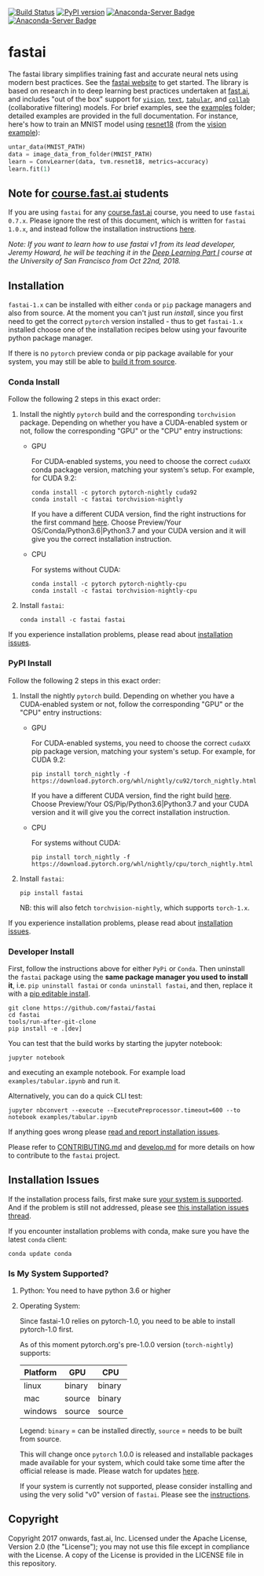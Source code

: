 [![Build Status](https://dev.azure.com/fastdotai/fastai/_apis/build/status/fastai.fastai)](https://dev.azure.com/fastdotai/fastai/_build/latest?definitionId=1)
[![PyPI version](https://badge.fury.io/py/fastai.svg)](https://badge.fury.io/py/fastai)
[![Anaconda-Server Badge](https://anaconda.org/fastai/fastai/badges/version.svg)](https://anaconda.org/fastai/fastai)
[![Anaconda-Server Badge](https://anaconda.org/fastai/fastai/badges/platforms.svg)](https://anaconda.org/fastai/fastai)

# fastai

The fastai library simplifies training fast and accurate neural nets using modern best practices. See the [fastai website](http://docs.fast.ai) to get started. The library is based on research in to deep learning best practices undertaken at [fast.ai](http://www.fast.ai), and includes \"out of the box\" support for [`vision`](http://docs.fast.ai/vision.html#vision), [`text`](http://docs.fast.ai/text.html#text), [`tabular`](http://docs.fast.ai/tabular.html#tabular), and [`collab`](http://docs.fast.ai/collab.html#collab) (collaborative filtering) models. For brief examples, see the [examples](https://github.com/fastai/fastai/tree/master/examples) folder; detailed examples are provided in the full documentation. For instance, here's how to train an MNIST model using [resnet18](https://arxiv.org/abs/1512.03385) (from the [vision example](https://github.com/fastai/fastai/blob/master/examples/vision.ipynb)):

```python
untar_data(MNIST_PATH)
data = image_data_from_folder(MNIST_PATH)
learn = ConvLearner(data, tvm.resnet18, metrics=accuracy)
learn.fit(1)
```

## Note for [course.fast.ai](http://course.fast.ai) students

If you are using `fastai` for any [course.fast.ai](http://course.fast.ai) course, you need to use `fastai 0.7.x`. Please ignore the rest of this document, which is written for `fastai 1.0.x`, and instead follow the installation instructions [here](http://forums.fast.ai/t/fastai-v0-install-issues-thread/24652).

*Note: If you want to learn how to use fastai v1 from its lead developer, Jeremy Howard, he will be teaching it in the [Deep Learning Part I](https://www.usfca.edu/data-institute/certificates/deep-learning-part-one) course at the University of San Francisco from Oct 22nd, 2018.*

## Installation

`fastai-1.x` can be installed with either `conda` or `pip` package managers and also from source. At the moment you can't just run *install*, since you first need to get the correct `pytorch` version installed - thus to get `fastai-1.x` installed choose one of the installation recipes below using your favourite python package manager.

If there is no `pytorch` preview conda or pip package available for your system, you may still be able to [build it from source](https://pytorch.org/get-started/locally/).


### Conda Install

Follow the following 2 steps in this exact order:

1. Install the nightly `pytorch` build and the corresponding `torchvision` package. Depending on whether you have a CUDA-enabled system or not, follow the corresponding "GPU" or the "CPU" entry instructions:

   * GPU

      For CUDA-enabled systems, you need to choose the correct `cudaXX` conda package version, matching your system's setup. For example, for CUDA 9.2:

      ```
      conda install -c pytorch pytorch-nightly cuda92
      conda install -c fastai torchvision-nightly
      ```

      If you have a different CUDA version, find the right instructions for the first command [here](https://pytorch.org/get-started/locally/). Choose Preview/Your OS/Conda/Python3.6|Python3.7 and your CUDA version and it will give you the correct installation instruction.

   * CPU

      For systems without CUDA:

      ```
      conda install -c pytorch pytorch-nightly-cpu
      conda install -c fastai torchvision-nightly-cpu
      ```


2. Install `fastai`:

   ```
   conda install -c fastai fastai
   ```

If you experience installation problems, please read about [installation issues](https://github.com/fastai/fastai/blob/master/README.md#installation-issues).

### PyPI Install

Follow the following 2 steps in this exact order:

1. Install the nightly `pytorch` build. Depending on whether you have a CUDA-enabled system or not, follow the corresponding "GPU" or the "CPU" entry instructions:

   * GPU

      For CUDA-enabled systems, you need to choose the correct `cudaXX` pip package version, matching your system's setup. For example, for CUDA 9.2:

      ```
      pip install torch_nightly -f https://download.pytorch.org/whl/nightly/cu92/torch_nightly.html
      ```

      If you have a different CUDA version, find the right build [here](https://pytorch.org/get-started/locally/). Choose Preview/Your OS/Pip/Python3.6|Python3.7 and your CUDA version and it will give you the correct installation instruction.

   * CPU

      For systems without CUDA:

      ```
      pip install torch_nightly -f https://download.pytorch.org/whl/nightly/cpu/torch_nightly.html
      ```

2. Install `fastai`:

   ```
   pip install fastai
   ```

   NB: this will also fetch `torchvision-nightly`, which supports `torch-1.x`.

If you experience installation problems, please read about [installation issues](https://github.com/fastai/fastai/blob/master/README.md#installation-issues).


### Developer Install

First, follow the instructions above for either `PyPi` or `Conda`. Then uninstall the `fastai` package using the **same package manager you used to install it**, i.e. `pip uninstall fastai` or `conda uninstall fastai`, and then, replace it with a [pip editable install](https://pip.pypa.io/en/stable/reference/pip_install/#editable-installs).


```
git clone https://github.com/fastai/fastai
cd fastai
tools/run-after-git-clone
pip install -e .[dev]
```

You can test that the build works by starting the jupyter notebook:

```
jupyter notebook
```
and executing an example notebook. For example load `examples/tabular.ipynb` and run it.

Alternatively, you can do a quick CLI test:

```
jupyter nbconvert --execute --ExecutePreprocessor.timeout=600 --to notebook examples/tabular.ipynb
```

If anything goes wrong please [read and report installation
issues](http://forums.fast.ai/t/fastai-v1-install-issues-thread/24111).

Please refer to [CONTRIBUTING.md](https://github.com/fastai/fastai/blob/master/CONTRIBUTING.md) and  [develop.md](https://github.com/fastai/fastai/blob/master/docs-dev/develop.md) for more details on how to contribute to the `fastai` project.


## Installation Issues

If the installation process fails, first make sure [your system is supported](https://github.com/fastai/fastai/blob/master/README.md#is-my-system-supported). And if the problem is still not addressed, please see  [this installation issues thread](http://forums.fast.ai/t/fastai-v1-install-issues-thread/24111).

If you encounter installation problems with conda, make sure you have the latest `conda` client:
```
conda update conda
```


### Is My System Supported?

1. Python: You need to have python 3.6 or higher

2. Operating System:

   Since fastai-1.0 relies on pytorch-1.0, you need to be able to install pytorch-1.0 first.

   As of this moment pytorch.org's pre-1.0.0 version (`torch-nightly`) supports:

    | Platform | GPU    | CPU    |
    | ---      | ---    | ---    |
    | linux    | binary | binary |
    | mac      | source | binary |
    | windows  | source | source |

   Legend: `binary` = can be installed directly, `source` = needs to be built from source.

   This will change once `pytorch` 1.0.0 is released and installable packages made available for your system, which could take some time after the official release is made. Please watch for updates [here](https://pytorch.org/get-started/locally/).

   If your system is currently not supported, please consider installing and using the very solid "v0" version of `fastai`. Please see the [instructions](https://github.com/fastai/fastai/tree/master/old).







## Copyright

Copyright 2017 onwards, fast.ai, Inc. Licensed under the Apache License, Version 2.0 (the "License"); you may not use this file except in compliance with the License. A copy of the License is provided in the LICENSE file in this repository.

